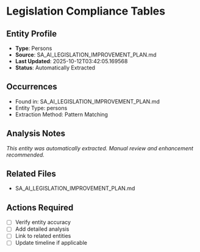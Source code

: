 # Legislation Compliance Tables

## Entity Profile
- **Type**: Persons
- **Source**: SA_AI_LEGISLATION_IMPROVEMENT_PLAN.md
- **Last Updated**: 2025-10-12T03:42:05.169568
- **Status**: Automatically Extracted

## Occurrences
- Found in: SA_AI_LEGISLATION_IMPROVEMENT_PLAN.md
- Entity Type: persons
- Extraction Method: Pattern Matching

## Analysis Notes
*This entity was automatically extracted. Manual review and enhancement recommended.*

## Related Files
- SA_AI_LEGISLATION_IMPROVEMENT_PLAN.md

## Actions Required
- [ ] Verify entity accuracy
- [ ] Add detailed analysis
- [ ] Link to related entities
- [ ] Update timeline if applicable

